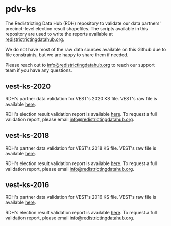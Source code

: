 # pdv-ks

The Redistricting Data Hub (RDH) repository to validate our data partners' precinct-level election result shapefiles. The scripts available in this repository are used to write the reports available at [redistrictrictingdatahub.org]([https://redistrictingdatahub.org/](https://redistrictingdatahub.org/)). 

We do not have most of the raw data sources available on this Github due to file constraints, but we are happy to share them if needed. 

Please reach out to info@redistrictingdatahub.org to reach our support team if you have any questions. 

## vest-ks-2020

RDH's partner data validation for VEST's 2020 KS file. VEST's raw file is available [here](https://dataverse.harvard.edu/file.xhtml?fileId=4749664&datasetVersionId=251765).

RDH's election result validation report is available [here](https://redistrictingdatahub.org/dataset/vest-2020-kansas-precinct-boundaries-and-election-results-shapefile/). To request a full validation report, please email info@redistrictingdatahub.org. 

## vest-ks-2018

RDH's partner data validation for VEST's 2018 KS file. VEST's raw file is available [here](https://dataverse.harvard.edu/file.xhtml?fileId=4302290&datasetVersionId=251384).

RDH's election result validation report is available [here](https://redistrictingdatahub.org/dataset/vest-2018-kansas-precinct-and-election-results/). To request a full validation report, please email info@redistrictingdatahub.org. 

## vest-ks-2016

RDH's partner data validation for VEST's 2016 KS file. VEST's raw file is available [here](https://dataverse.harvard.edu/file.xhtml?fileId=4749662&datasetVersionId=252739).

RDH's election result validation report is available [here](https://redistrictingdatahub.org/dataset/vest-2016-kansas-precinct-and-election-results/). To request a full validation report, please email info@redistrictingdatahub.org. 

